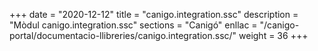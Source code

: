 +++
date        = "2020-12-12"
title       = "canigo.integration.ssc"
description = "Mòdul canigo.integration.ssc"
sections    = "Canigó"
enllac		= "/canigo-portal/documentacio-llibreries/canigo.integration.ssc/"
weight		= 36
+++
